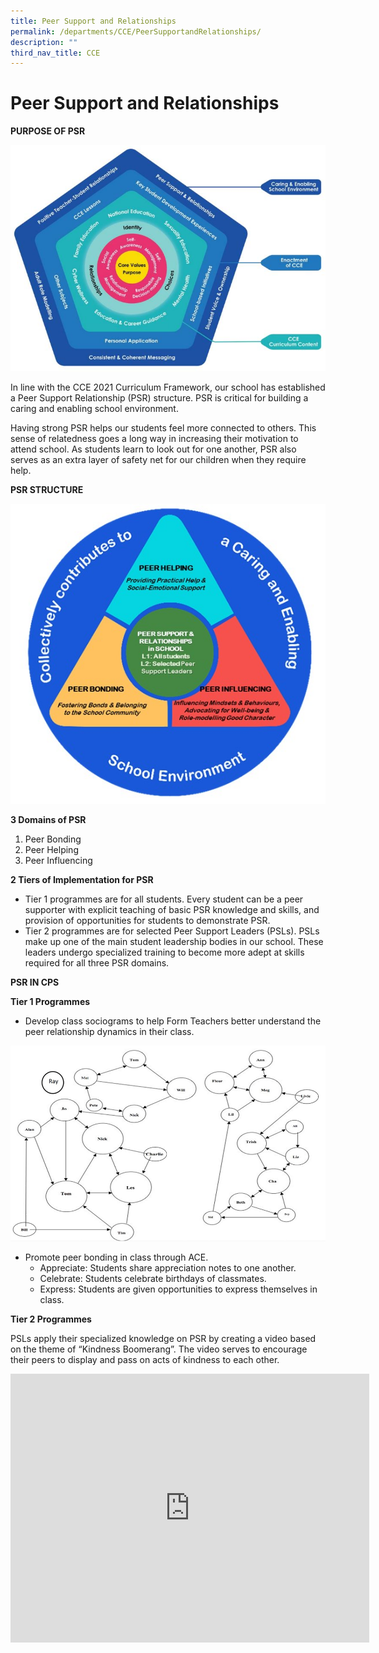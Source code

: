 ```yaml
---
title: Peer Support and Relationships
permalink: /departments/CCE/PeerSupportandRelationships/
description: ""
third_nav_title: CCE
---
```

Peer Support and Relationships
==================================
  

 
**PURPOSE OF PSR**

![](/images/CCE%202021%20Framework.jpg)

In line with the CCE 2021 Curriculum Framework, our school has established a Peer Support Relationship (PSR) structure. PSR is critical for building a caring and enabling school environment. 

Having strong PSR helps our students feel more connected to others. This sense of relatedness goes a long way in increasing their motivation to attend school. As students learn to look out for one another, PSR also serves as an extra layer of safety net for our children when they require help. 



**PSR STRUCTURE**

![](/images/PSR%20Structure.jpg)

**3 Domains of PSR**

1. Peer Bonding 
2. Peer Helping 
3. Peer Influencing


**2 Tiers of Implementation for PSR**

* Tier 1 programmes are for all students. Every student can be a peer supporter with explicit teaching of basic PSR knowledge and skills, and provision of opportunities for students to demonstrate PSR.
* Tier 2 programmes are for selected Peer Support Leaders (PSLs). PSLs make up one of the main student leadership bodies in our school. These leaders undergo specialized training to become more adept at skills required for all three PSR domains. 


**PSR IN CPS**

**Tier 1 Programmes**

* Develop class sociograms to help Form Teachers better understand the peer relationship dynamics in their class.

![](/images/Class%20Sociograms.jpg)

* Promote peer bonding in class through ACE.
	* Appreciate: Students share appreciation notes to one another.
	* Celebrate: Students celebrate birthdays of classmates.
	* Express: Students are given opportunities to express themselves in class. 

**Tier 2 Programmes**

PSLs apply their specialized knowledge on PSR by creating a video based on the theme of “Kindness Boomerang”. The video serves to encourage their peers to display and pass on acts of kindness to each other.


<iframe width="574" height="430" src="https://www.youtube.com/watch?v=vau85L6mQ8U" title="Peer Support Relationship in CPS" frameborder="0" allow="accelerometer; autoplay; clipboard-write; encrypted-media; gyroscope; picture-in-picture" allowfullscreen></iframe>

